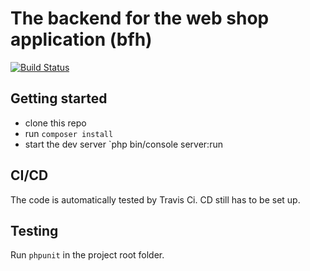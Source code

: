 # The backend for the web shop application (bfh)
[![Build Status](https://travis-ci.com/janfriedli/bfh-webshop-backend.svg?branch=master)](https://travis-ci.com/janfriedli/bfh-webshop-backend)

## Getting started

* clone this repo
* run `composer install`
* start the dev server `php bin/console server:run

## CI/CD

The code is automatically tested by Travis Ci.
CD still has to be set up.

## Testing

Run `phpunit` in the project root folder.